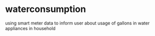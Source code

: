 # waterconsumption
using smart meter data to inform user about usage of gallons in water appliances in household
